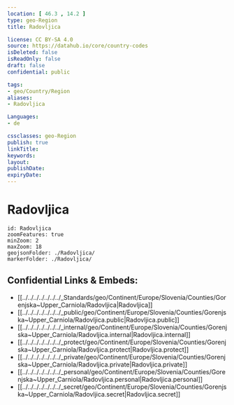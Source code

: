 ```yaml
---
location: [ 46.3 , 14.2 ] 
type: geo-Region
title: Radovljica

license: CC BY-SA 4.0
source: https://datahub.io/core/country-codes
isDeleted: false
isReadOnly: false
draft: false
confidential: public

tags:
- geo/Country/Region
aliases:
- Radovljica

Languages:
- de

cssclasses: geo-Region
publish: true
linkTitle: 
keywords: 
layout: 
publishDate: 
expiryDate: 
---
```


# Radovljica

```leaflet
id: Radovljica
zoomFeatures: true 
minZoom: 2 
maxZoom: 18
geojsonFolder: ./Radovljica/
markerFolder: ./Radovljica/
```


## Confidential Links & Embeds: 
- [[../../../../../../../_Standards/geo/Continent/Europe/Slovenia/Counties/Gorenjska~Upper_Carniola/Radovljica|Radovljica]] 
- [[../../../../../../../_public/geo/Continent/Europe/Slovenia/Counties/Gorenjska~Upper_Carniola/Radovljica.public|Radovljica.public]] 
- [[../../../../../../../_internal/geo/Continent/Europe/Slovenia/Counties/Gorenjska~Upper_Carniola/Radovljica.internal|Radovljica.internal]] 
- [[../../../../../../../_protect/geo/Continent/Europe/Slovenia/Counties/Gorenjska~Upper_Carniola/Radovljica.protect|Radovljica.protect]] 
- [[../../../../../../../_private/geo/Continent/Europe/Slovenia/Counties/Gorenjska~Upper_Carniola/Radovljica.private|Radovljica.private]] 
- [[../../../../../../../_personal/geo/Continent/Europe/Slovenia/Counties/Gorenjska~Upper_Carniola/Radovljica.personal|Radovljica.personal]] 
- [[../../../../../../../_secret/geo/Continent/Europe/Slovenia/Counties/Gorenjska~Upper_Carniola/Radovljica.secret|Radovljica.secret]] 

